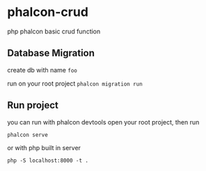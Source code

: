 # phalcon-crud
php phalcon basic crud function

## Database Migration
create db with name `foo`

run on your root project `phalcon migration run`

## Run project
you can run with phalcon devtools
open your root project, then run

```phalcon serve```

or with php built in server

```php -S localhost:8000 -t .```
